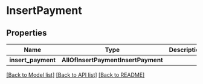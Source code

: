 # InsertPayment

## Properties
Name | Type | Description | Notes
------------ | ------------- | ------------- | -------------
**insert_payment** | **AllOfInsertPaymentInsertPayment** |  | 

[[Back to Model list]](../README.md#documentation-for-models) [[Back to API list]](../README.md#documentation-for-api-endpoints) [[Back to README]](../README.md)

